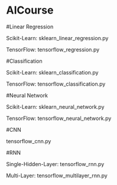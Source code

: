 # AICourse

#Linear Regression

Scikit-Learn: sklearn_linear_regression.py

TensorFlow: tensorflow_regression.py

#Classification

Scikit-Learn: sklearn_classification.py

TensorFlow: tensorflow_classification.py

#Neural Network

Scikit-Learn: sklearn_neural_network.py

TensorFlow: tensorflow_neural_network.py

#CNN

tensorflow_cnn.py

#RNN

Single-Hidden-Layer: tensorflow_rnn.py

Multi-Layer: tensorflow_multilayer_rnn.py
